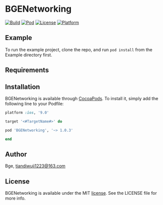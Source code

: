 # BGENetworking

[![Build](https://img.shields.io/badge/Build-Pass-brightgreen.svg?style=flat)](https://github.com/MiniCamel/BGENetworking)
[![Pod](https://img.shields.io/badge/Pod-v1.0.3-6EA4E4.svg?style=flat)](https://cocoapods.org/pods/BGENetworking)
[![License](https://img.shields.io/badge/License-MIT%20License-orange.svg?style=flat)](https://github.com/MiniCamel/BGENetworking/blob/main/LICENSE)
[![Platform](https://img.shields.io/badge/platform-iOS-lightgrey.svg?style=flat)](https://cocoapods.org/pods/BGENetworking)

## Example

To run the example project, clone the repo, and run `pod install` from the Example directory first.

## Requirements

## Installation

BGENetworking is available through [CocoaPods](https://cocoapods.org). To install
it, simply add the following line to your Podfile:

```ruby
platform :ios, '9.0'

target '<#TargetName#>' do

pod 'BGENetworking', '~> 1.0.3'

end
```

## Author

Bge, tiandiwuji1223@163.com

## License

BGENetworking is available under the MIT [license](https://github.com/MiniCamel/BGENetworking/blob/main/LICENSE). See the LICENSE file for more info.
